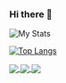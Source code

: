 ### Hi there 👋

<!--kah-ve/kah-ve** is a ✨ _special_ ✨ repository because its `README.md` (this file) appears on your GitHub profile.-->

![My Stats](https://github-readme-stats.vercel.app/api?username=kah-ve&show_icons=true&theme=dracula)


[![Top Langs](https://github-readme-stats.vercel.app/api/top-langs/?username=kah-ve&hide=html&layout=compact&theme=dracula)](https://github.com/kah-ve/github-readme-stats)


<a href="https://github.com/kah-ve/MarketGAN">
  <img align="center" src="https://github-readme-stats.vercel.app/api/pin/?username=kah-ve&repo=MarketGAN&theme=tokyonight" />
</a>    


<a href="https://github.com/kah-ve/kah-ve.github.io">
  <img align="center" src="https://github-readme-stats.vercel.app/api/pin/?username=kah-ve&repo=kah-ve.github.io&theme=tokyonight" />
</a>


<a href="https://github.com/kah-ve/TrafficSignGAN">
  <img align="center" src="https://github-readme-stats.vercel.app/api/pin/?username=kah-ve&repo=TrafficSignGAN&theme=tokyonight" />
</a>    

